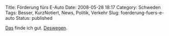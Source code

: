 Title: Förderung fürs E-Auto
Date: 2008-05-28 18:17
Category: Schweden
Tags: Besser, KurzNotiert, News, Politik, Verkehr
Slug: foerderung-fuers-e-auto
Status: published

[Das](http://www.sr.se/cgi-bin/international/nyhetssidor/artikel.asp?nyheter=1&programid=2108&Artikel=2100320)
finde ich gut.
[Deswegen](http://www.fiket.de/2008/05/12/norwegische-elektroautos/).

